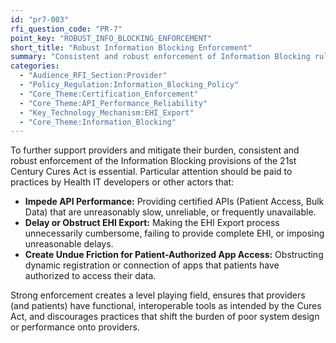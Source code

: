 ```yaml
---
id: "pr7-003"
rfi_question_code: "PR-7"
point_key: "ROBUST_INFO_BLOCKING_ENFORCEMENT"
short_title: "Robust Information Blocking Enforcement"
summary: "Consistent and robust enforcement of Information Blocking rules, especially concerning practices that impede API performance, delay or obstruct EHI Export completeness, or create undue friction for patient-authorized app access, is essential. This creates a level playing field and ensures providers have functional, interoperable tools as intended by law."
categories:
  - "Audience_RFI_Section:Provider"
  - "Policy_Regulation:Information_Blocking_Policy"
  - "Core_Theme:Certification_Enforcement"
  - "Core_Theme:API_Performance_Reliability"
  - "Key_Technology_Mechanism:EHI_Export"
  - "Core_Theme:Information_Blocking"
---
```

To further support providers and mitigate their burden, consistent and robust enforcement of the Information Blocking provisions of the 21st Century Cures Act is essential. Particular attention should be paid to practices by Health IT developers or other actors that:
*   **Impede API Performance:** Providing certified APIs (Patient Access, Bulk Data) that are unreasonably slow, unreliable, or frequently unavailable.
*   **Delay or Obstruct EHI Export:** Making the EHI Export process unnecessarily cumbersome, failing to provide complete EHI, or imposing unreasonable delays.
*   **Create Undue Friction for Patient-Authorized App Access:** Obstructing dynamic registration or connection of apps that patients have authorized to access their data.

Strong enforcement creates a level playing field, ensures that providers (and patients) have functional, interoperable tools as intended by the Cures Act, and discourages practices that shift the burden of poor system design or performance onto providers.
